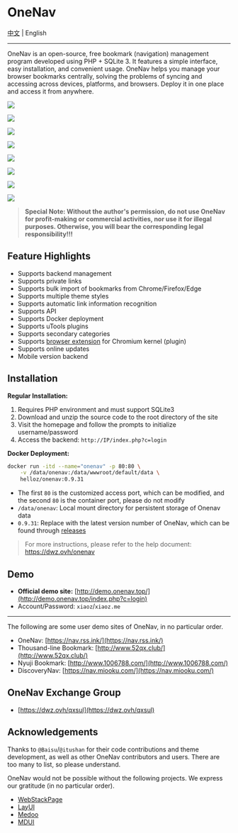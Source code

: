 # OneNav

[中文](./README.md) | English

___

OneNav is an open-source, free bookmark (navigation) management program developed using PHP + SQLite 3. It features a simple interface, easy installation, and convenient usage. OneNav helps you manage your browser bookmarks centrally, solving the problems of syncing and accessing across devices, platforms, and browsers. Deploy it in one place and access it from anywhere.

![](https://i.bmp.ovh/imgs/2020/12/40f222b7da7a89c9.png)

![](https://i.bmp.ovh/imgs/2021/04/5c46f84f158d8d3a.png)

![](https://img.rss.ink/imgs/2022/03/cba9f1946776a8f0.png)

![](https://img.rss.ink/imgs/2022/03/4b1d6c95484e69bc.png)

![](https://img.rss.ink/imgs/2022/06/08/401b42279dd971f0.png)

![](https://img.rss.ink/imgs/2022/06/07/1a2f6c3f81b64f6a.png)

![](https://img.rss.ink/imgs/2022/06/06/172432e9d3564113.png)

![](https://i.bmp.ovh/imgs/2020/12/abba0af566f3c16a.png)

> **Special Note: Without the author's permission, do not use OneNav for profit-making or commercial activities, nor use it for illegal purposes. Otherwise, you will bear the corresponding legal responsibility!!!**

## Feature Highlights

* Supports backend management
* Supports private links
* Supports bulk import of bookmarks from Chrome/Firefox/Edge
* Supports multiple theme styles
* Supports automatic link information recognition
* Supports API
* Supports Docker deployment
* Supports uTools plugins
* Supports secondary categories
* Supports [browser extension](https://dwz.ovh/4kxn2) for Chromium kernel (plugin)
* Supports online updates
* Mobile version backend

## Installation

**Regular Installation:**

1. Requires PHP environment and must support SQLite3
2. Download and unzip the source code to the root directory of the site
3. Visit the homepage and follow the prompts to initialize username/password
4. Access the backend: `http://IP/index.php?c=login`

**Docker Deployment:**

```bash
docker run -itd --name="onenav" -p 80:80 \
    -v /data/onenav:/data/wwwroot/default/data \
    helloz/onenav:0.9.31
```
* The first `80` is the customized access port, which can be modified, and the second `80` is the container port, please do not modify
* `/data/onenav`: Local mount directory for persistent storage of Onenav data
* `0.9.31`: Replace with the latest version number of OneNav, which can be found through [releases](https://github.com/helloxz/onenav/releases)

> For more instructions, please refer to the help document: https://dwz.ovh/onenav

## Demo

* **Official demo site:** [http://demo.onenav.top/](http://demo.onenav.top/index.php?c=login)
* Account/Password: `xiaoz`/`xiaoz.me`

___

The following are some user demo sites of OneNav, in no particular order.

* OneNav: [https://nav.rss.ink/](https://nav.rss.ink/)
* Thousand-line Bookmark: [http://www.52qx.club/](http://www.52qx.club/)
* Nyuji Bookmark: [http://www.1006788.com/](http://www.1006788.com/)
* DiscoveryNav: [https://nav.miooku.com/](https://nav.miooku.com/)

## OneNav Exchange Group

* [https://dwz.ovh/qxsul](https://dwz.ovh/qxsul)

## Acknowledgements

Thanks to `@Baisu`/`@itushan` for their code contributions and theme development, as well as other OneNav contributors and users. There are too many to list, so please understand.

OneNav would not be possible without the following projects. We express our gratitude (in no particular order).

* [WebStackPage](https://github.com/WebStackPage/WebStackPage.github.io)
* [LayUI](https://github.com/sentsin/layui)
* [Medoo](https://github.com/catfan/Medoo)
* [MDUI](https://github.com/zdhxiong/mdui)
